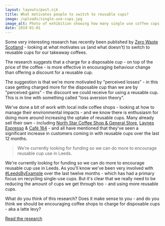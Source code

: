 ```yaml
---
layout: layouts/post.njk
title: What motivates people to switch to reusable cups?
image: /uploads/single-use-cups.jpg
image_alt: Photo of exhibition showing how many single use coffee cups we use in Leeds
date: 2019-01-01
---
```

Some very interesting research has recently been published by [Zero Waste Scotland](https://www.facebook.com/zerowastescotland/) - looking at what motivates us (and what doesn't) to switch to reusable cups for our takeaway coffees.

The research suggests that a charge for a disposable cup - on top of the price of the coffee - is more effective in encouraging behaviour change than offering a discount for a reusable cup.

The suggestion is that we're more motivated by "perceived losses" - in this case getting charged more for the disposable cup than we are by "perceived gains" - the discount we could receive for using a reusable cup. This is in line with something called "loss aversion theory".

We've done a bit of work with local indie coffee shops - looking at how to manage their environmental impacts - and we know there is enthusiasm for doing more around increasing the uptake of reusable cups. Many already sell their own - including [North Star Coffee Shop & General Store](https://www.facebook.com/northstarcoffeeshop/), [Laynes Espresso](https://www.facebook.com/laynesespresso) & [Café 164](https://www.facebook.com/Cafe164/) - and all have mentioned that they've seen a significant increase in customers coming in with reusable cups over the last 12 months.

> We're currently looking for funding so we can do more to encourage reusable cup use in Leeds.

We're currently looking for funding so we can do more to encourage reusable cup use in Leeds. As you'll know we've been very involved with [#LeedsByExample](https://www.facebook.com/hashtag/leedsbyexample) over the last twelve months - which has had a primary focus on recycling single-use cups. But it's clear that we really need to be reducing the amount of cups we get through too - and using more reusable cups.

What do you think of this research? Does it make sense to you - and do you think we should be encouraging coffee shops to charge for disposable cups - aka a latte levy?

[Read the research](https://www.zerowastescotland.org.uk/research-evaluation/cups-sold-separately-report)